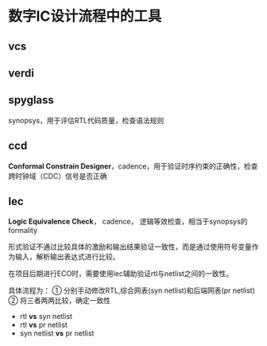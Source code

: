 # 数字IC设计流程中的工具

## vcs

## verdi

## spyglass

synopsys，用于评估RTL代码质量，检查语法规则

## ccd 

**Conformal Constrain Designer**，cadence，用于验证时序约束的正确性，检查跨时钟域（CDC）信号是否正确

## lec

**Logic Equivalence Check**， cadence， 逻辑等效检查，相当于synopsys的formality 

形式验证不通过比较具体的激励和输出结果验证一致性，而是通过使用符号变量作为输入，解析输出表达式进行比较。

在项目后期进行ECO时，需要使用lec辅助验证rtl与netlist之间的一致性。

具体流程为： 
① 分别手动修改RTL,综合网表(syn netlist)和后端网表(pr netlist)
② 将三者两两比较，确定一致性
  - rtl **vs** syn netlist
  - rtl **vs** pr netlist
  - syn netlist **vs** pr netlist

